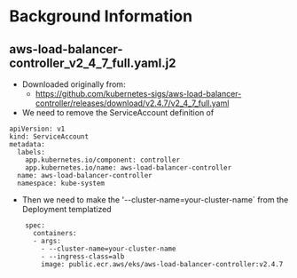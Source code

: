 # Background Information

## aws-load-balancer-controller_v2_4_7_full.yaml.j2
  * Downloaded originally from: 
    * https://github.com/kubernetes-sigs/aws-load-balancer-controller/releases/download/v2.4.7/v2_4_7_full.yaml
  * We need to remove the ServiceAccount definition of 
```
apiVersion: v1
kind: ServiceAccount
metadata:
  labels:
    app.kubernetes.io/component: controller
    app.kubernetes.io/name: aws-load-balancer-controller
  name: aws-load-balancer-controller
  namespace: kube-system
  ```
  * Then we need to make the '--cluster-name=your-cluster-name` from the Deployment templatized
```
    spec:
      containers:
      - args:
        - --cluster-name=your-cluster-name
        - --ingress-class=alb
        image: public.ecr.aws/eks/aws-load-balancer-controller:v2.4.7
```

